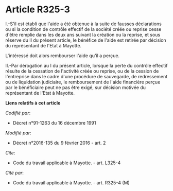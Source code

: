 # Article R325-3

I.-S'il est établi que l'aide a été obtenue à la suite de fausses déclarations ou si la condition de contrôle effectif de la
société créée ou reprise cesse d'être remplie dans les deux ans suivant la création ou la reprise, et sous réserve du II du
présent article, le bénéfice de l'aide est retirée par décision du représentant de l'Etat à Mayotte. 

L'intéressé doit alors rembourser l'aide qu'il a perçue. 

II.-Par dérogation au I du présent article, lorsque la perte du contrôle effectif résulte de la cessation de l'activité créée
ou reprise, ou de la cession de l'entreprise dans le cadre d'une procédure de sauvegarde, de redressement ou de liquidation
judiciaire, le remboursement de l'aide financière perçue par le bénéficiaire peut ne pas être exigé, sur décision motivée du
représentant de l'Etat à Mayotte.

**Liens relatifs à cet article**

_Codifié par_:

  - Décret n°91-1263 du 16 décembre 1991

_Modifié par_:

  - Décret n°2016-135 du 9 février 2016 - art. 2

_Cite_:

  - Code du travail applicable à Mayotte. - art. L325-4

_Cité par_:

  - Code du travail applicable à Mayotte. - art. R325-4 (M)
